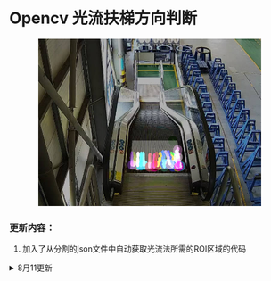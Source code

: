 # Opencv 光流扶梯方向判断
<div align=center><img src='data/visualize.jpg' width=400 height=300></div>

### 更新内容：

1. 加入了从分割的json文件中自动获取光流法所需的ROI区域的代码


<details>
<summary>8月11更新</summary>

### 更新内容：

1. 代码重构，将原来的代码封装成了一个类
2. 逻辑优化，修改了之前的方向计算在逻辑上存在一点问题
3. 加入了一些过滤策略，主要是对于横向移动的位移以及前后摆动的特征点进行过滤
4. 优化方向的判断，取连续N个历史帧方向的多数方向作为当前帧扶梯方向，对于方向变化更加稳定


### 耗时分析
耗时主要耗在获取新的特征点这一部分，在代码中为**cv2.goodFeaturesToTrack()**函数，这个函数的在代码中的调用时机为：被跟踪的特征点的数量不够时，调用该函数获取一批新的特征点。因为随着扶梯的运动，有的特征点会运动到roi边缘和外部，又或者有的特征点没有被跟踪到，又或者被过滤掉了，导致特征点数量变少，少于一定值时，需要重新获取特征点以继续计算运动方向。因此视频中扶梯的光流特征越不明显，前一帧获取的特征点在下一帧就越难被跟踪到，从而导致频繁取调用**cv2.goodFeaturesToTrack()**函数获取新的特征点，因此速度就会越慢。
### 跳变说明
优化后对于跳变问题判断会更加稳定一些，但是对于光流特征不明显的情况，光流本身跟踪不到特征点点或者跟踪错误，跳变问题仍然存在。

</details>
